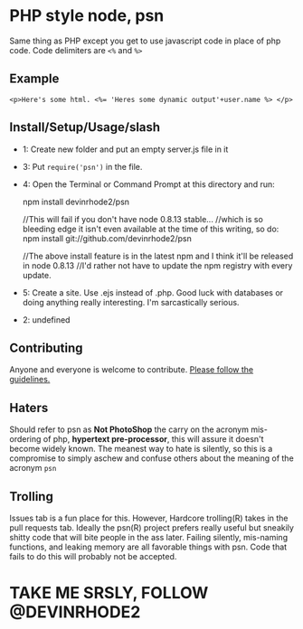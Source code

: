 # PHP style node, psn

Same thing as PHP except you get to use javascript code in place of php code. Code delimiters are `<%` and `%>`

## Example

    <p>Here's some html. <%= 'Heres some dynamic output'+user.name %> </p>

## Install/Setup/Usage/slash

* 1: Create new folder and put an empty server.js file in it
* 3: Put `require('psn')` in the file.
* 4: Open the Terminal or Command Prompt at this directory and run:

    npm install devinrhode2/psn
    
    //This will fail if you don't have node 0.8.13 stable...
    //which is so bleeding edge it isn't even available at the time of this writing, so do:
    npm install git://github.com/devinrhode2/psn
    
    //The above install feature is in the latest npm and I think it'll be released in node 0.8.13
    //I'd rather not have to update the npm registry with every update.

* 5: Create a site. Use .ejs instead of .php. Good luck with databases or doing anything really interesting. I'm sarcastically serious.

* 2: undefined

## Contributing

Anyone and everyone is welcome to contribute. [Please follow the guidelines.](/devinrhode/psn/blob/master/CONTRIBUTING.md)

## Haters

Should refer to psn as __Not PhotoShop__ the carry on the acronym mis-ordering of php, __hypertext pre-processor__, this will assure it doesn't become widely known. The meanest way to hate is silently, so this is a compromise to simply aschew and confuse others about the meaning of the acronym `psn`

## Trolling

Issues tab is a fun place for this. However, Hardcore trolling(R) takes in the pull requests tab. Ideally the psn(R) project prefers really useful but sneakily shitty code that will bite people in the ass later. Failing silently, mis-naming functions, and leaking memory are all favorable things with psn. Code that fails to do this will probably not be accepted.

# TAKE ME SRSLY, FOLLOW @DEVINRHODE2